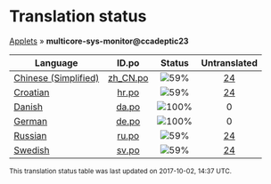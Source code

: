 # Translation status
[Applets](../../README.md) &#187; **multicore-sys-monitor@ccadeptic23**

Language | ID.po | Status | Untranslated
---------|:--:|:------:|:-----------:
[Chinese (Simplified)](../../language-status/zh_CN.md) | [zh_CN.po](po/zh_CN.po) | ![59%](http://progressed.io/bar/59) | [24](untranslated-po/zh_CN.md)
[Croatian](../../language-status/hr.md) | [hr.po](po/hr.po) | ![59%](http://progressed.io/bar/59) | [24](untranslated-po/hr.md)
[Danish](../../language-status/da.md) | [da.po](po/da.po) | ![100%](http://progressed.io/bar/100) | 0
[German](../../language-status/de.md) | [de.po](po/de.po) | ![100%](http://progressed.io/bar/100) | 0
[Russian](../../language-status/ru.md) | [ru.po](po/ru.po) | ![59%](http://progressed.io/bar/59) | [24](untranslated-po/ru.md)
[Swedish](../../language-status/sv.md) | [sv.po](po/sv.po) | ![59%](http://progressed.io/bar/59) | [24](untranslated-po/sv.md)

<sup>This translation status table was last updated on 2017-10-02, 14:37 UTC.</sup>
